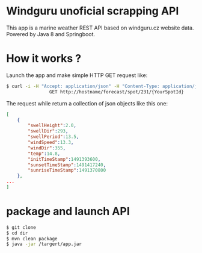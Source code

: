 # Windguru unoficial scrapping API

This app is a marine weather REST API based on windguru.cz website data.
Powered by Java 8 and Springboot.

# How it works ?
Launch the app and make simple HTTP GET request like:
```sh
$ curl -i -H "Accept: application/json" -H "Content-Type: application/json" -X
                GET http://hostname/forecast/spot/231/{YourSpotId}
```
The request while return a collection of json objects like this one:
```json
[
    {
        "swellHeight":2.0,
        "swellDir":293,
        "swellPeriod":13.5,
        "windSpeed":13.3,
        "windDir":355,
        "temp":14.8,
        "initTimeStamp":1491393600,
        "sunsetTimeStamp":1491417240,
        "sunriseTimeStamp":1491370800
    },
...
]
```
# package and launch API
```sh
$ git clone
$ cd dir
$ mvn clean package
$ java -jar /targert/app.jar
```